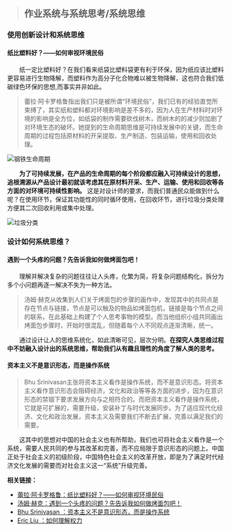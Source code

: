 > ## 作业系统与系统思考/系统思维

### 使用创新设计和系统思维
#### 纸比塑料好？——如何审视环境民俗

&emsp;&emsp;纸一定比塑料好？在我们看来纸袋比塑料袋更有利于环保，因为纸应该比塑料更容易进行生物降解，而塑料作为高分子化合物难以被生物降解，这也符合我们低碳绿色环保的思想,而事实并非如此。

> 蕾拉·阿卡罗格鲁指出我们只是被所谓“环境民俗”，我们已有的经验直觉所束缚了，其实纸和塑料都对环境影响是差不多的，因为人在生产材料时对环境的影响是全方位，如纸袋的制作需要砍伐树木，而树木的的减少则加剧了对环境生态的破坏。她提到的生命周期思维是可持续发展中的关键，而生命周期的过程包括原材料的开采提取、生产制造、包装运输，使用和回收处理。

![钢铁生命周期](https://www.worldsteel.org/zh/dam/jcr:6f492efd-014f-4997-87af-1fff556adc98/Life%2520cycle%2520of%2520steel.jpg)

&emsp;&emsp;**为了可持续发展，在产品的生命周期的每个阶段都应融入可持续设计的思想，追根溯源从产品设计最初就该考虑其在原材料开采、生产、运输、使用和回收等各方面的对环境可持续性影响。** 这是对设计师的要求，而我们普通民众能做到什么呢？在使用环节，保证其功能性的同时循环使用，在回收环节，进行垃圾分类处理方便其二次回收利用或集中处理。

![垃圾分类](http://218.16.125.44/img/20180519/131711963478424405.png)

### 设计如何系统思维？

#### 遇到一个头疼的问题？先告诉我如何做烤面包吧！

&emsp;&emsp;理解并解决复杂的问题往往让人头疼，化繁为简，将复杂问题结构化，拆分为多个小问题再逐一解决不失为一种方法。

> 汤姆·赫克从收集到人们关于烤面包的步骤的画作中，发现其中的共同点是存在节点与链接，节点是可以触及的物品如烤面包机，链接是每个节点之间的联系，在此基础上构建了个人思考事物的模型。而当他组织小组共同画出烤面包步骤时，开始时很混乱，但随着每个人不同观点逐渐清晰，统一。

&emsp;&emsp;通过设计让人的思维系统化，如此清晰可见，层次分明。**在探究人类思维过程中不妨融入设计出的系统思维，帮助我们从有趣且理性的角度了解人类的思考。**

#### 资本主义不是意识形态，而是操作系统

> Bhu Srinivasan主张将资本主义看作是操作系统，而不是意识形态。将资本主义看作意识形态会阻碍经济，文化和政治等等各方面的进步，因为在意识形态的禁锢下要求发展方向与之相符合的。而把资本主义看作是操作系统，它就是可扩展的，需要升级，安装补丁与时代发展同步。为了适应现代化经济、文化和政治发展，资本主义及需要我们不断去扩展，完善以满足我们的需要。

&emsp;&emsp;这其中的思想对中国的社会主义也有所帮助，我们也可将社会主义看作是一个系统，需要人民共同的参与其改革和完善，而不应局限于意识形态的问题上。中国正处于社会主义的初级阶段，中国特色社会主义的改革开放，即是为了满足时代经济文化发展的需要而对社会主义这一“系统”升级完善。

**相关链接：**
- [蕾拉·阿卡罗格鲁：纸比塑料好？——如何审视环境民俗](https://www.ted.com/talks/leyla_acaroglu_paper_beats_plastic_how_to_rethink_environmental_folklore?&language=zh-cn)
- [汤姆·赫克：遇到一个头疼的问题？先告诉我如何做烤面包吧！](https://www.ted.com/talks/tom_wujec_got_a_wicked_problem_first_tell_me_how_you_make_toast?&language=zh-cn)
- [Bhu Srinivasan ：资本主义不是意识形态，而是操作系统](https://www.ted.com/talks/bhu_srinivasan_capitalism_isn_t_an_ideology_it_s_an_operating_system?&language=zh-cn)
- [Eric Liu ：如何理解权力](https://www.ted.com/talks/eric_liu_how_to_understand_power?&langauge=zh-cn)
